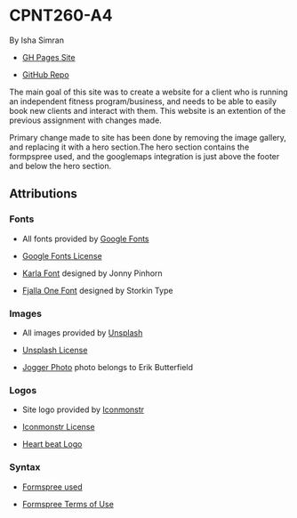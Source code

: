 # CPNT260-A4
By Isha Simran

- [GH Pages Site]()

- [GitHub Repo]()

The main goal of this site was to create a website for a client who is running an independent fitness program/business, and needs to be able to easily book new clients and interact with them. This website is an extention of the previous assignment with changes made.

Primary change made to site has been done by removing the image gallery, and replacing it with a hero section.The hero section contains the formpspree used, and the googlemaps integration is just above the footer and below the hero section. 

## Attributions

### Fonts
- All fonts provided by [Google Fonts](https://fonts.google.com/)

- [Google Fonts License](https://fonts.google.com/about)

- [Karla Font](https://fonts.google.com/specimen/Karla?query=kar) designed by Jonny Pinhorn

- [Fjalla One Font](https://fonts.google.com/specimen/Fjalla+One?selection.family=Fjalla+One) designed by Storkin Type

### Images
- All images provided by [Unsplash](https://unsplash.com/)

- [Unsplash License](https://unsplash.com/license)

- [Jogger Photo]() photo belongs to Erik Butterfield

### Logos
- Site logo provided by [Iconmonstr](https://iconmonstr.com/)

- [Iconmonstr License](xhttps://iconmonstr.com/license/)

- [Heart beat Logo](https://iconmonstr.com/medical-7-svg/)

### Syntax

- [Formspree used]()

- [Formspree Terms of Use]()

